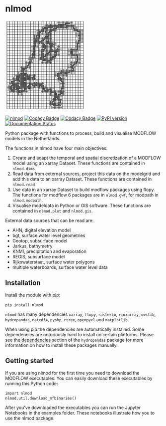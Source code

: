 # nlmod
<img src="docs/_static/logo_10000_2.png" width="256"/>

[![nlmod](https://github.com/ArtesiaWater/nlmod/actions/workflows/ci.yml/badge.svg?branch=main)](https://github.com/ArtesiaWater/nlmod/actions/workflows/ci.yml)
[![Codacy Badge](https://app.codacy.com/project/badge/Grade/6fadea550ea04ea28b6ccde88fc56f35)](https://www.codacy.com/gh/ArtesiaWater/nlmod/dashboard?utm_source=github.com&amp;utm_medium=referral&amp;utm_content=ArtesiaWater/nlmod&amp;utm_campaign=Badge_Grade)
[![Codacy Badge](https://app.codacy.com/project/badge/Coverage/6fadea550ea04ea28b6ccde88fc56f35)](https://www.codacy.com/gh/ArtesiaWater/nlmod/dashboard?utm_source=github.com&utm_medium=referral&utm_content=ArtesiaWater/nlmod&utm_campaign=Badge_Coverage)
[![PyPI version](https://badge.fury.io/py/nlmod.svg)](https://badge.fury.io/py/nlmod)
[![Documentation Status](https://readthedocs.org/projects/nlmod/badge/?version=stable)](https://nlmod.readthedocs.io/en/stable/?badge=stable)

Python package with functions to process, build and visualise MODFLOW models in the Netherlands. 

The functions in nlmod have four main objectives:
1. Create and adapt the temporal and spatial discretization of a MODFLOW model using an xarray Dataset. These functions are contained in `nlmod.dims`
2. Read data from external sources, project this data on the modelgrid and add this data to an xarray Dataset. These functions are contained in `nlmod.read`
3. Use data in an xarray Dataset to build modflow packages using flopy.  The functions for modflow 6 packages are in `nlmod.gwf`, for modpath in `nlmod.modpath`.
4. Visualise modeldata in Python or GIS software. These functions are contained in `nlmod.plot` and `nlmod.gis`.

External data sources that can be read are:
- AHN, digital elevation model
- bgt, surface water level geometries
- Geotop, subsurface model
- Jarkus, bathymetry
- KNMI, precipitation and evaporation
- REGIS, subsurface model
- Rijkswaterstaat, surface water polygons
- multiple waterboards, surface water level data

## Installation

Install the module with pip:

`pip install nlmod`

`nlmod` has many dependencies `xarray`, `flopy`, `rasterio`, `rioxarray`, `owslib`, `hydropandas`, `netcdf4`, `pyshp`, `rtree`, `openpyxl` and `matplotlib`.

When using pip the dependencies are automatically installed. Some dependencies are notoriously hard to install on certain platforms. 
Please see the [dependencies](https://github.com/ArtesiaWater/hydropandas#dependencies) section of the `hydropandas` package for more information on how to install these packages manually. 


## Getting started
If you are using nlmod for the first time you need to download the MODFLOW executables. You can easily download these executables by running this Python code:

	import nlmod
	nlmod.util.download_mfbinaries()

After you've downloaded the executables you can run the Jupyter Notebooks in the examples folder. These notebooks illustrate how you to use the nlmod package. 
